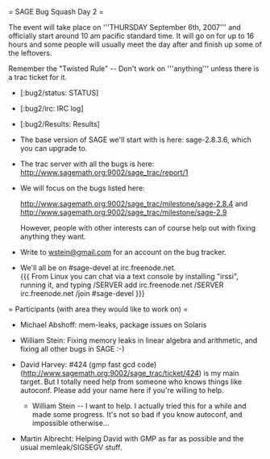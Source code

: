 = SAGE Bug Squash Day 2 =

The event will take place on '''THURSDAY September 6th, 2007''' and officially start around 10 am pacific standard time. It will go on for up to 16 hours and some people will usually meet the day after and finish up some of the leftovers.

Remember the "Twisted Rule" -- Don't work on '''anything''' unless there is a trac ticket for it.

 * [:bug2/status: STATUS]

 * [:bug2/irc: IRC log]

 * [:bug2/Results: Results]

 * The base version of SAGE we'll start with is here: sage-2.8.3.6, which you can upgrade to.

 * The trac server with all the bugs is here:
      http://www.sagemath.org:9002/sage_trac/report/1 
 
 * We will focus on the bugs listed here:

      http://www.sagemath.org:9002/sage_trac/milestone/sage-2.8.4 and http://www.sagemath.org:9002/sage_trac/milestone/sage-2.9

   However, people with other interests can of course help out with fixing anything they want. 
   

 * Write to wstein@gmail.com for an account on the bug tracker. 

 * We'll all be on #sage-devel at irc.freenode.net.  
{{{
From Linux you can chat via a text console by installing "irssi", running it, and typing 
  /SERVER add irc.freenode.net 
  /SERVER irc.freenode.net
  /join #sage-devel
}}}


= Participants (with area they would like to work on) =

 * Michael Abshoff: mem-leaks, package issues on Solaris

 * William Stein: Fixing memory leaks in linear algebra and arithmetic, and fixing all other bugs in SAGE :-)

 * David Harvey: #424 (gmp fast gcd code) (http://www.sagemath.org:9002/sage_trac/ticket/424) is my main target. But I totally need help from someone who knows things like autoconf. Please add your name here if you're willing to help.  
     * William Stein -- I want to help.  I actually tried this for a while and made some progress.  It's not so bad if you know autoconf, and impossible otherwise...

 * Martin Albrecht: Helping David with GMP as far as possible and the usual memleak/SIGSEGV stuff.
